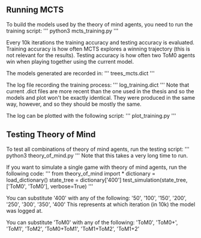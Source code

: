 ## Running MCTS
To build the models used by the theory of mind agents, you need to run the training script:
'''
python3 mcts_training.py
'''

Every 10k iterations the training accuracy and testing accuracy is evaluated. Training accuracy is how often MCTS explores a winning trajectory (this is not relevant for the results). Testing accuracy is how often two ToM0 agents win when playing together using the current model.

The models generated are recorded in:
'''
trees_mcts.dict
'''

The log file recording the training process:
'''
log_training.dict
'''
Note that current .dict files are more recent than the one used in the thesis and so the models and plot won't be exactly identical. They were produced in the same way, however, and so they should be mostly the same.

The log can be plotted with the following script:
'''
plot_training.py
'''

## Testing Theory of Mind
To test all combinations of theory of mind agents, run the testing script:
'''
python3 theory_of_mind.py
'''
Note that this takes a very long time to run.

If you want to simulate a single game with theory of mind agents, run the following code:
'''
from theory_of_mind import *
dictionary = load_dictionary()
state_tree = dictionary['400']
test_simulation(state_tree, ['ToM0', 'ToM0'], verbose=True)
'''

You can substitute '400' with any of the following:
'50', '100', '150', '200', '250', '300', '350', '400'
This represents at which iteration (in 10k) the model was logged at.

You can substitute 'ToM0' with any of the following:
'ToM0', 'ToM0+', 'ToM1', 'ToM2', 'ToM0+ToM1', 'ToM1+ToM2', 'ToM1+2'


